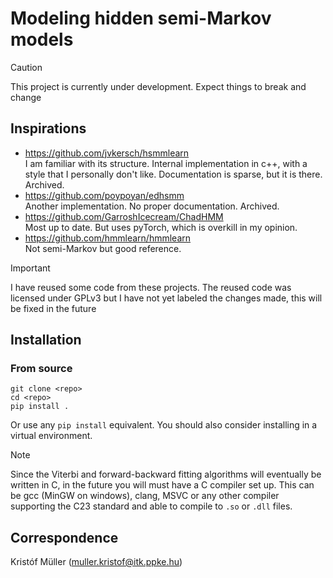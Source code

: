 # Modeling hidden semi-Markov models

> [!CAUTION]
> This project is currently under development.
> Expect things to break and change

## Inspirations

* https://github.com/jvkersch/hsmmlearn<br>
I am familiar with its structure. Internal implementation in c++, with a style that I personally don't like. Documentation is sparse, but it is there. Archived. 
* https://github.com/poypoyan/edhsmm<br>
Another implementation. No proper documentation. Archived.
* https://github.com/GarroshIcecream/ChadHMM<br>
Most up to date. But uses pyTorch, which is overkill in my opinion.
* https://github.com/hmmlearn/hmmlearn<br>
Not semi-Markov but good reference.

> [!IMPORTANT]
> I have reused some code from these projects.
> The reused code was licensed under GPLv3 but I have not yet labeled the changes made, this will be fixed in the future

## Installation
### From source
```console
git clone <repo>
cd <repo>
pip install .
```
Or use any `pip install` equivalent. You should also consider installing in a virtual environment.

> [!NOTE]
> Since the Viterbi and forward-backward fitting algorithms will eventually be written in C, in the future you will must have a C compiler set up.
> This can be gcc (MinGW on windows), clang, MSVC or any other compiler supporting the C23 standard and able to compile to `.so` or `.dll` files.

## Correspondence
Kristóf Müller (muller.kristof@itk.ppke.hu)